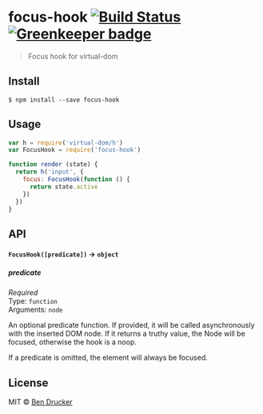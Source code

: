 # focus-hook [![Build Status](https://travis-ci.org/bendrucker/focus-hook.svg?branch=master)](https://travis-ci.org/bendrucker/focus-hook) [![Greenkeeper badge](https://badges.greenkeeper.io/bendrucker/focus-hook.svg)](https://greenkeeper.io/)

> Focus hook for virtual-dom


## Install

```
$ npm install --save focus-hook
```


## Usage

```js
var h = require('virtual-dom/h')
var FocusHook = require('focus-hook')

function render (state) {
  return h('input', {
    focus: FocusHook(function () {
      return state.active
    })
  })
}
```

## API

#### `FocusHook([predicate])` -> `object`

##### predicate

*Required*  
Type: `function`  
Arguments: `node`

An optional predicate function. If provided, it will be called asynchronously with the inserted DOM node. If it returns a truthy value, the Node will be focused, otherwise the hook is a noop. 

If a predicate is omitted, the element will always be focused.


## License

MIT © [Ben Drucker](http://bendrucker.me)
